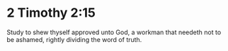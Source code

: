 # 2 Timothy 2:15

Study to shew thyself approved unto God, a workman that needeth not to be ashamed, rightly dividing the word of truth.
